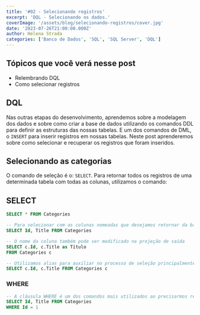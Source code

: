 ```yaml
---
title: '#02 - Selecionando registros'
excerpt: 'DQL - Selecionando os dados.'
coverImage: '/assets/blog/selecionando-registros/cover.jpg'
date: '2023-07-26T21:00:00.000Z'
author: Helena Strada
categories: ['Banco de Dados', 'SQL', 'SQL Server', 'DQL']
---
```


## Tópicos que você verá nesse post

- Relembrando DQL
- Como selecionar registros

## DQL

Nas outras etapas do desenvolvimento, aprendemos sobre a modelagem dos dados e sobre como criar a base de dados utilizando os comandos DDL para definir as estruturas das nossas tabelas. E um dos comandos de DML, o `INSERT` para inserir registros em nossas tabelas. Neste post aprenderemos sobre como selecionar e recuperar os registros que foram inseridos.

## Selecionando as categorias

O comando de seleção é o: `SELECT`. Para retornar todos os registros de uma determinada tabela com todas as colunas, utilizamos o comando:

## SELECT

```sql
SELECT * FROM Categories
```

```sql
-- Para selecionar com as colunas nomeadas que desejamos retornar da base
SELECT Id, Title FROM Categories
```

```sql
-- O nome da coluna também pode ser modificado na projeção de saída
SELECT c.Id, c.Title as Título
FROM Categories c
```

```sql
-- Utilizamos alias para auxiliar no processo de seleção principalmente quando precisamos fazer consultas em mais de uma tabela.
SELECT c.Id, c.Title FROM Categories c
```

### WHERE

```sql
-- A cláusula WHERE é um dos comandos mais utilizados ao precisarmos retornar a informação de uma determinada linha da tabela e buscar unicamente por esse registro.
SELECT Id, Title FROM Categories 
WHERE Id = 1
```
